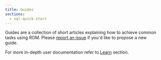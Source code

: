 ```yaml
---
title: Guides
sections:
  - sql-quick-start
---
```


Guides are a collection of short articles explaining how to achieve common tasks
using ROM. Please [report an issue](https://github.com/rom-rb/rom-rb.org/issues/new?title=Add%20a%20guide%20about...&labels[]=guides) if you'd like to propose a new guide.

For more in-depth user documentation refer to [Learn](/%{version}/learn) section.
